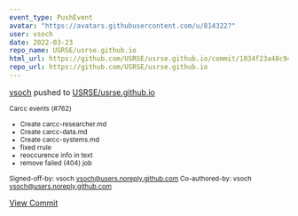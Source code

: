 ```yaml
---
event_type: PushEvent
avatar: "https://avatars.githubusercontent.com/u/814322?"
user: vsoch
date: 2022-03-23
repo_name: USRSE/usrse.github.io
html_url: https://github.com/USRSE/usrse.github.io/commit/1034f23a48c94b89ca007cc9360824063c0cd8df
repo_url: https://github.com/USRSE/usrse.github.io
---
```


<a href='https://github.com/vsoch' target='_blank'>vsoch</a> pushed to <a href='https://github.com/USRSE/usrse.github.io' target='_blank'>USRSE/usrse.github.io</a>

<small>Carcc events (#762)

* Create carcc-researcher.md
* Create carcc-data.md
* Create carcc-systems.md
* fixed rrule
* reoccurence info in text
* remove failed (404) job

Signed-off-by: vsoch <vsoch@users.noreply.github.com>
Co-authored-by: vsoch <vsoch@users.noreply.github.com></small>

<a href='https://github.com/USRSE/usrse.github.io/commit/1034f23a48c94b89ca007cc9360824063c0cd8df' target='_blank'>View Commit</a>
